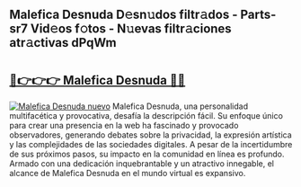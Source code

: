 ## Malefica Desnuda D𝚎sn𝚞dos filtr𝚊dos - Parts-sr7 Vid𝚎os f𝚘tos - N𝚞evas filtr𝚊ciones atr𝚊ctivas dPqWm

# <h2><a href="http://mbbnc0c.tromn.icu/?c=Malefica+Desnuda">🔗👉👉👉 Malefica Desnuda 🔗🔗</a></h2>

[![Malefica Desnuda nuevo](https://i.imgur.com/pEAQMta.gif)](http://mbbnc0c.tromn.icu/?c=Malefica+Desnuda)
Malefica Desnuda, una personalidad multifacética y provocativa, desafía la descripción fácil. Su enfoque único para crear una presencia en la web ha fascinado y provocado observadores, generando debates sobre la privacidad, la expresión artística y las complejidades de las sociedades digitales. A pesar de la incertidumbre de sus próximos pasos, su impacto en la comunidad en línea es profundo. Armado con una dedicación inquebrantable y un atractivo innegable, el alcance de Malefica Desnuda en el mundo virtual es expansivo.
